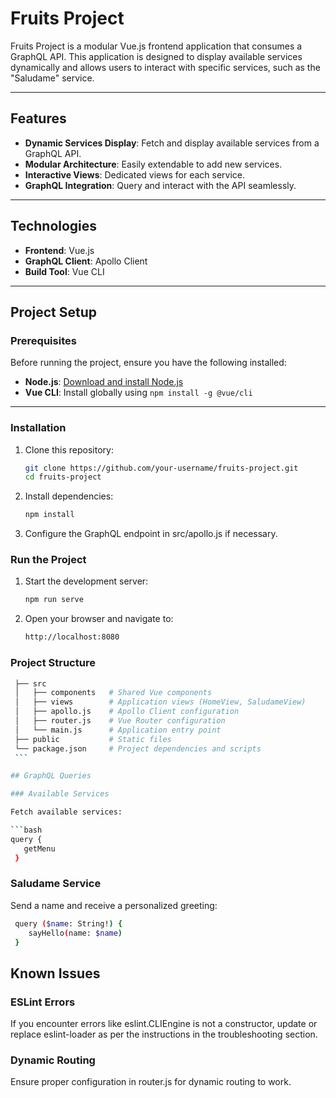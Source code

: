 # Fruits Project

Fruits Project is a modular Vue.js frontend application that consumes a GraphQL API. This application is designed to display available services dynamically and allows users to interact with specific services, such as the "Saludame" service.

---

## Features

- **Dynamic Services Display**: Fetch and display available services from a GraphQL API.
- **Modular Architecture**: Easily extendable to add new services.
- **Interactive Views**: Dedicated views for each service.
- **GraphQL Integration**: Query and interact with the API seamlessly.

---

## Technologies

- **Frontend**: Vue.js
- **GraphQL Client**: Apollo Client
- **Build Tool**: Vue CLI

---

## Project Setup

### Prerequisites

Before running the project, ensure you have the following installed:

- **Node.js**: [Download and install Node.js](https://nodejs.org/)
- **Vue CLI**: Install globally using `npm install -g @vue/cli`

---

### Installation

1. Clone this repository:
   ```bash
   git clone https://github.com/your-username/fruits-project.git
   cd fruits-project
   ```
2. Install dependencies:

   ```bash
   npm install
   ```
3. Configure the GraphQL endpoint in src/apollo.js if necessary.


### Run the Project

1. Start the development server:

   ```bash
   npm run serve
   ```
2. Open your browser and navigate to:

   ```bash
   http://localhost:8080
   ```

### Project Structure

   ```bash
    ├── src
    │   ├── components   # Shared Vue components
    │   ├── views        # Application views (HomeView, SaludameView)
    │   ├── apollo.js    # Apollo Client configuration
    │   ├── router.js    # Vue Router configuration
    │   └── main.js      # Application entry point
    ├── public           # Static files
    └── package.json     # Project dependencies and scripts
    ```

## GraphQL Queries

### Available Services

Fetch available services:

   ```bash
   query {
      getMenu
    }
   ```

### Saludame Service

Send a name and receive a personalized greeting:

   ```bash
    query ($name: String!) {
       sayHello(name: $name)
    }
   ```

## Known Issues

### ESLint Errors

If you encounter errors like eslint.CLIEngine is not a constructor, update or replace eslint-loader as per the instructions in the troubleshooting section.

### Dynamic Routing

Ensure proper configuration in router.js for dynamic routing to work.













